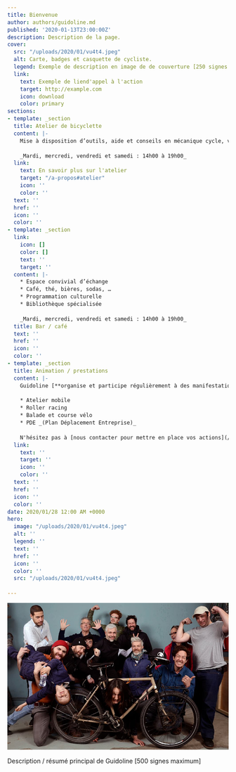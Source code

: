 ```yaml
---
title: Bienvenue
author: authors/guidoline.md
published: '2020-01-13T23:00:00Z'
description: Description de la page.
cover:
  src: "/uploads/2020/01/vu4t4.jpeg"
  alt: Carte, badges et casquette de cycliste.
  legend: Exemple de description en image de de couverture [250 signes maximum].
  link:
    text: Exemple de liend'appel à l'action
    target: http://example.com
    icon: download
    color: primary
sections:
- template: _section
  title: Atelier de bicyclette
  content: |-
    Mise à disposition d’outils, aide et conseils en mécanique cycle, vente de vélos et pièces détachées

    _Mardi, mercredi, vendredi et samedi : 14h00 à 19h00_
  link:
    text: En savoir plus sur l'atelier
    target: "/a-propos#atelier"
    icon: ''
    color: ''
  text: ''
  href: ''
  icon: ''
  color: ''
- template: _section
  link:
    icon: []
    color: []
    text: ''
    target: ''
  content: |-
    * Espace convivial d’échange
    * Café, thé, bières, sodas, …
    * Programmation culturelle
    * Bibliothèque spécialisée

    _Mardi, mercredi, vendredi et samedi : 14h00 à 19h00_
  title: Bar / café
  text: ''
  href: ''
  icon: ''
  color: ''
- template: _section
  title: Animation / prestations
  content: |-
    Guidoline [**organise et participe régulièrement à des manifestations**](/blog/animations) pour donner son regard sur la **culture vélo**.

    * Atelier mobile
    * Roller racing
    * Balade et course vélo
    * PDE _(Plan Déplacement Entreprise)_

    N'hésitez pas à [nous contacter pour mettre en place vos actions](/a-propos#prestations).
  link:
    text: ''
    target: ''
    icon: ''
    color: ''
  text: ''
  href: ''
  icon: ''
  color: ''
date: 2020/01/28 12:00 AM +0000
hero:
  image: "/uploads/2020/01/vu4t4.jpeg"
  alt: ''
  legend: ''
  text: ''
  href: ''
  icon: ''
  color: ''
  src: "/uploads/2020/01/vu4t4.jpeg"

---
```

![L'équipe de Guidoline](/uploads/2020/01/equipe-guidoline.jpg)

Description / résumé principal de Guidoline \[500 signes maximum\]